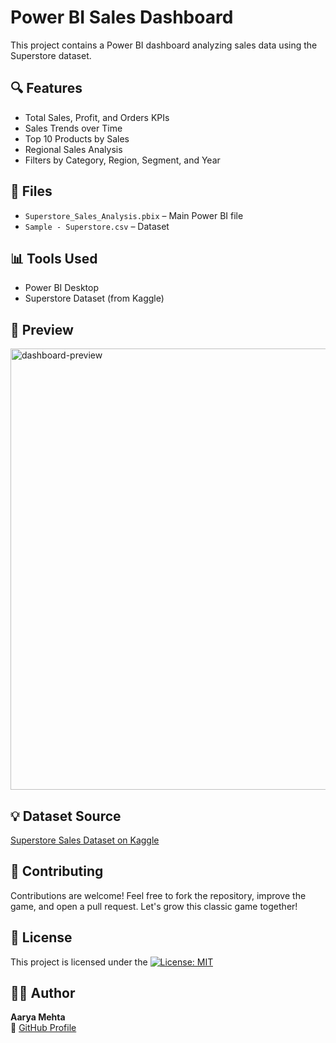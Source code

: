 # Power BI Sales Dashboard
This project contains a Power BI dashboard analyzing sales data using the Superstore dataset.

## 🔍 Features
- Total Sales, Profit, and Orders KPIs
- Sales Trends over Time
- Top 10 Products by Sales
- Regional Sales Analysis
- Filters by Category, Region, Segment, and Year

## 📁 Files
- `Superstore_Sales_Analysis.pbix` – Main Power BI file
- `Sample - Superstore.csv` – Dataset

## 📊 Tools Used
- Power BI Desktop
- Superstore Dataset (from Kaggle)

## 📸 Preview

<img width="1278" height="706" alt="dashboard-preview" src="https://github.com/user-attachments/assets/1c2e25b7-7337-409f-aba2-efcc6ff6e4e6" />


## 💡 Dataset Source
[Superstore Sales Dataset on Kaggle](https://www.kaggle.com/datasets/vivek468/superstore-dataset-final)


## 🤝 Contributing
Contributions are welcome!
Feel free to fork the repository, improve the game, and open a pull request. Let's grow this classic game together!

## 📄 License
This project is licensed under the [![License: MIT](https://img.shields.io/badge/License-MIT-blue.svg)](./LICENSE)

## 👩‍💻 Author
**Aarya Mehta**  
🔗 [GitHub Profile](https://github.com/AaryaMehta2506)
